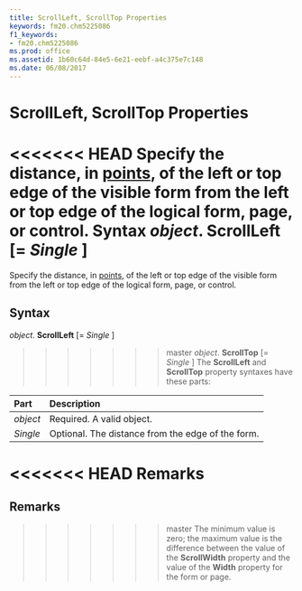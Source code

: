 ```yaml
---
title: ScrollLeft, ScrollTop Properties
keywords: fm20.chm5225086
f1_keywords:
- fm20.chm5225086
ms.prod: office
ms.assetid: 1b60c64d-84e5-6e21-eebf-a4c375e7c148
ms.date: 06/08/2017
---
```



# ScrollLeft, ScrollTop Properties



<<<<<<< HEAD
Specify the distance, in [points](../../Glossary/vbe-glossary.md), of the left or top edge of the visible form from the left or top edge of the logical form, page, or control.
 **Syntax**
 _object_. **ScrollLeft** [= _Single_ ]
=======
Specify the distance, in [points](../../Glossary/vbe-glossary.md#point), of the left or top edge of the visible form from the left or top edge of the logical form, page, or control.

## Syntax

_object_. **ScrollLeft** [= _Single_ ]
>>>>>>> master
 _object_. **ScrollTop** [= _Single_ ]
The  **ScrollLeft** and **ScrollTop** property syntaxes have these parts:


|**Part**|**Description**|
|:-----|:-----|
| _object_|Required. A valid object.|
| _Single_|Optional. The distance from the edge of the form.|

<<<<<<< HEAD
 **Remarks**
=======
## Remarks

>>>>>>> master
The minimum value is zero; the maximum value is the difference between the value of the  **ScrollWidth** property and the value of the **Width** property for the form or page.

